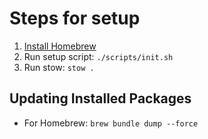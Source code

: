 # Steps for setup

1. [Install Homebrew](https://docs.brew.sh/Installation)
1. Run setup script: `./scripts/init.sh`
1. Run stow: `stow .`

## Updating Installed Packages

- For Homebrew: `brew bundle dump --force`
